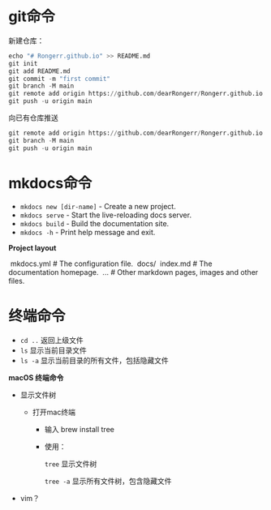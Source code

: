 # git命令

新建仓库：

```python
echo "# Rongerr.github.io" >> README.md
git init
git add README.md
git commit -m "first commit"
git branch -M main
git remote add origin https://github.com/dearRongerr/Rongerr.github.io.git
git push -u origin main
```

向已有仓库推送

```python
git remote add origin https://github.com/dearRongerr/Rongerr.github.io.git
git branch -M main
git push -u origin main
```

# mkdocs命令

* `mkdocs new [dir-name]` - Create a new project.
* `mkdocs serve` - Start the live-reloading docs server.
* `mkdocs build` - Build the documentation site.
* `mkdocs -h` - Print help message and exit.

**Project layout**

​    mkdocs.yml    # The configuration file.
​    docs/
​        index.md  # The documentation homepage.
​        ...       # Other markdown pages, images and other files.

# 终端命令

-  `cd ..`  返回上级文件
- `ls`  显示当前目录文件
- `ls -a` 显示当前目录的所有文件，包括隐藏文件

**macOS 终端命令**

- 显示文件树

  - 打开mac终端

    - 输入 brew install tree

    - 使用：

      `tree` 显示文件树

      `tree -a` 显示所有文件树，包含隐藏文件

- vim？






